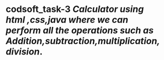 # codsoft_task-3 _Calculator using html ,css,java  where we can perform all the operations such as Addition,subtraction,multiplication,division_.
